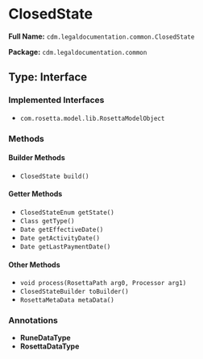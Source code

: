 # ClosedState

**Full Name:** `cdm.legaldocumentation.common.ClosedState`

**Package:** `cdm.legaldocumentation.common`

## Type: Interface

### Implemented Interfaces

- `com.rosetta.model.lib.RosettaModelObject`

### Methods

#### Builder Methods

- `ClosedState build()`

#### Getter Methods

- `ClosedStateEnum getState()`
- `Class getType()`
- `Date getEffectiveDate()`
- `Date getActivityDate()`
- `Date getLastPaymentDate()`

#### Other Methods

- `void process(RosettaPath arg0, Processor arg1)`
- `ClosedStateBuilder toBuilder()`
- `RosettaMetaData metaData()`

### Annotations

- **RuneDataType**
- **RosettaDataType**

